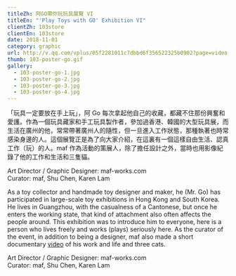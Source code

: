 ```yaml
---
titleZh: 阿GO帶你玩玩具展覽 VI
titleEn: "'Play Toys with GO' Exhibition VI"
clientZh: 103store
clientEn: 103store
date: 2018-11-01
category: graphic
url: http://v.qq.com/vplus/05f2281011c7dbbd6f356522325b0902?page=video
thumb: 103-poster-go.gif
gallery:
  - 103-poster-go-1.jpg
  - 103-poster-go-2.jpg
  - 103-poster-go-3.jpg
  - 103-poster-go-4.jpg
---
```


「玩具一定要放在手上玩」，阿 Go 每次拿起他自己的收藏，都藏不住那份興奮和愛護。作為一個玩具藏家和手工玩具製作者，參加過香港、韓國的大型玩具展，而生活在廣州的他，常常帶著廣州人的隨性，但一旦進入工作狀態，那種執著也時常感染身邊的人。這個展覽正是為了向大家介紹，在這裏有一個這樣自由生活、認真工作（玩）的人。maf 作為活動的策展人，除了擔任設計之外，當時也用影像紀錄了他的工作和生活和三隻貓。

Art Director / Graphic Designer: maf-works.com<br/>
Curator: maf, Shu Chen, Karen Lam

<!-- lang -->

As a toy collector and handmade toy designer and maker, he (Mr. Go) has participated in large-scale toy exhibitions in Hong Kong and South Korea. He lives in Guangzhou, with the casualness of a Cantonese, but once he enters the working state, that kind of attachment also often affects the people around. This exhibition was to introduce him to everyone, here is a person who lives freely and works (plays) seriously here. As the curator of the event, in addition to being a designer, maf also made a short documentary [video](http://v.qq.com/vplus/05f2281011c7dbbd6f356522325b0902?page=video) of his work and life and three cats.

Art Director / Graphic Designer: maf-works.com<br/>
Curator: maf, Shu Chen, Karen Lam
